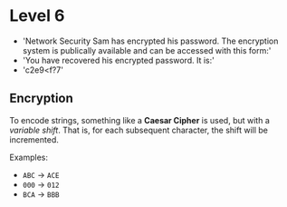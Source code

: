 # Level 6

- 'Network Security Sam has encrypted his password. The encryption system is publically available and can be accessed with this form:'
- 'You have recovered his encrypted password. It is:'
- 'c2e9<f?7'

## Encryption

To encode strings, something like a **Caesar Cipher** is used, but with a *variable shift*.
That is, for each subsequent character, the shift will be incremented.

Examples:

- `ABC` -> `ACE`
- `000` -> `012` 
- `BCA` -> `BBB`
